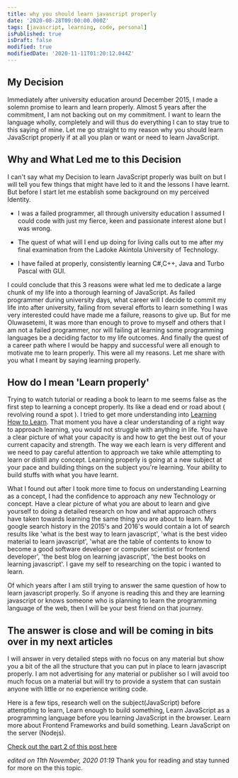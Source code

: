 ```yaml
---
title: why you should learn javascript properly
date: '2020-08-28T09:00:00.000Z'
tags: [javascript, learning, code, personal]
isPublished: true
isDraft: false
modified: true
modifiedDate: '2020-11-11T01:20:12.044Z'
---
```


## My Decision

Immediately after university education around December 2015, I made a solemn promise to learn and learn  properly. Almost 5 years after the commitment, I am not backing out on my commitment. I want to learn the language wholly, completely and will thus do everything I can to stay true to this saying of mine. Let me go straight to my reason why you should learn JavaScript properly if at all you plan or want or need to learn JavaScript.

## Why and What Led me to this Decision

I can't say what my Decision to learn JavaScript properly was built on but I will tell you few things that might have led to it and the lessons I have learnt. But before I start let me establish some background on my perceived Identity.

- I was a failed programmer, all through university education I assumed I could code with just my fierce, keen and passionate interest alone but I was wrong.

- The quest of what will I end up doing for living calls out to me after my final examination from the Ladoke Akintola University of Technology.

- I have failed at properly, consistently learning C#,C++, Java and Turbo Pascal with GUI.

I could conclude that this 3 reasons were what led me to dedicate a large chunk of my life into a thorough learning of JavaScript. As failed programmer during university days, what career will I decide to commit my life into after university, failing from several efforts to learn something I was very interested could have made me a failure, reasons to give up. But for me Oluwasetemi, It was more than enough to prove to myself and others that I am not a failed programmer, nor will failing at learning some programming languages be a deciding factor to my life outcomes. And finally the quest of a career path where I would be happy and successful were all enough to motivate me to learn properly. This were all my reasons. Let me share with you what I meant by saying learning properly.

## How do I mean 'Learn properly'

Trying to watch tutorial or reading a book to learn to me seems false as the first step to learning a concept properly. Its like a dead end or road about ( revolving round a spot ). I tried to get more understanding into [Learning How to Learn](https://www.coursera.org/learn/learning-how-to-learn). That moment you have a clear understanding of a right way to approach learning, you would not struggle with anything in life. You have a clear picture of what your capacity is and how to get the best out of your current capacity and strength. The way we each learn is very different and we need to pay careful attention to approach we take while attempting to learn or distill any concept. Learning properly is going at a new subject at your pace and building things on the subject you're learning. Your ability to build stuffs with what you have learnt.

What I found out after I took more time to focus on understanding Learning as a concept, I had the confidence to approach any new Technology or concept. Have a clear picture of what you are about to learn and give yourself to doing a detailed research on how and what approach others have taken towards learning the same thing you are about to learn. My google search history in the 2015's and 2016's would contain a lot of search results like 'what is the best way to learn javascript', 'what is the best video material to learn javascript', 'what are the table of contents to know to become a good software developer or computer scientist or frontend developer', 'the best blog on learning javascript', 'the best books on learning javascript'. I gave my self to researching on the topic i wanted to learn.

Of which years after I am still trying to answer the same question of how to learn javascript properly. So if anyone is reading this and they are learning javascript or knows someone who is planning to learn the programming language of the web, then I will be your best friend on that journey.

## The answer is close and will be coming in bits over in my next articles

I will answer in very detailed steps with no focus on any material but show you a bit of the all the structure that you can put in place to learn javascript properly. I am not advertising for any material or publisher so I will avoid too much focus on a material but will try to provide a system that can sustain anyone with little or no experience writing code.

Here is a few tips, research well on the subject(JavaScript) before attempting to learn, Learn enough to build something, Learn JavaScript as a programming language before you learning JavaScript in the browser. Learn more about Frontend Frameworks and build something. Learn JavaScript on the server (Nodejs).

[Check out the part 2 of this post here](https://www.oluwasetemi.dev/why-you-should-learn-javascript-2/)

_edited on 11th November, 2020 01:19_
Thank you for reading and stay tunned for more on the this topic.
